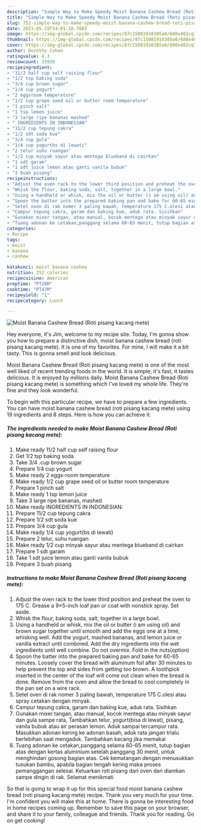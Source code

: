 ```yaml
---
description: "Simple Way to Make Speedy Moist Banana Cashew Bread (Roti pisang kacang mete)"
title: "Simple Way to Make Speedy Moist Banana Cashew Bread (Roti pisang kacang mete)"
slug: 752-simple-way-to-make-speedy-moist-banana-cashew-bread-roti-pisang-kacang-mete
date: 2021-05-19T14:01:18.780Z
image: https://img-global.cpcdn.com/recipes/87c15081910385a0/680x482cq70/moist-banana-cashew-bread-roti-pisang-kacang-mete-recipe-main-photo.jpg
thumbnail: https://img-global.cpcdn.com/recipes/87c15081910385a0/680x482cq70/moist-banana-cashew-bread-roti-pisang-kacang-mete-recipe-main-photo.jpg
cover: https://img-global.cpcdn.com/recipes/87c15081910385a0/680x482cq70/moist-banana-cashew-bread-roti-pisang-kacang-mete-recipe-main-photo.jpg
author: Dorothy Cohen
ratingvalue: 4.3
reviewcount: 33930
recipeingredient:
- "11/2 half cup self raising flour"
- "1/2 tsp baking soda"
- "3/4 cup brown sugar"
- "1/4 cup yogurt"
- "2 eggsroom temperature"
- "1/2 cup grape seed oil or butter room temperature"
- "1 pinch salt"
- "1 tsp lemon juice"
- "3 large ripe bananas mashed"
- " INGREDIENTS IN INDONESIAN"
- "11/2 cup tepung cakra"
- "1/2 sdt soda kue"
- "3/4 cup gula"
- "1/4 cup yogurtbs di lewati"
- "2 telur suhu ruangan"
- "1/2 cup minyak sayur atau mentega blueband di cairkan"
- "1 sdt garam"
- "1 sdt juice lemon atau ganti vanila bubuk"
- "3 buah pisang"
recipeinstructions:
- "Adjust the oven rack to the lower third position and preheat the oven to 175 C. Grease a 9×5-inch loaf pan or coat with nonstick spray. Set aside."
- "Whisk the flour, baking soda, salt, together in a large bowl."
- "Using a handheld or whisk, mix the oil or butter (i am using oil) and brown sugar together until smooth and add the eggs one at a time, whisking well. Add the yogurt, mashed bananas, and lemon juice or vanilla extract until combined. Add the dry ingredients into the wet ingredients until well combine. Do not overmix. Fold in the nuts(option)"
- "Spoon the batter into the prepared baking pan and bake for 60-65 minutes. Loosely cover the bread with aluminum foil after 30 minutes to help prevent the top and sides from getting too brown. A toothpick inserted in the center of the loaf will come out clean when the bread is done. Remove from the oven and allow the bread to cool completely in the pan set on a wire rack."
- "Setel oven di rak nomer 3 paling bawah, temperature 175 C.olesi atau spray cetakan dengan minyak."
- "Campur tepung cakra, garam dan baking kue, aduk rata. Sisihkan"
- "Gunakan mixer tangan, atau manual, kocok mentega atau minyak sayur dan gula sampe rata, Tambahkan telur, yogurt(bisa di lewat), pisang, vanila bubuk atau air perasan lemon. Aduk sampai tercampur rata. Masukkan adonan kering ke adonan basah, aduk rata jangan trlalu berlebihan saat mengaduk. Tambahkan kacang jika memakai"
- "Tuang adonan ke cetakan,panggang selama 60-65 menit, tutup bagian atas dengan kertas aluminium setelah panggang 30 menit, untuk menghindari gosong bagian atas. Cek kematangan dengan menusukkan tusukan bambu, apabila bagian tengah kering maka proses pemanggangan selesai. Keluarkan roti pisang dari oven dan diamkan sampe dingin di rak. Selamat menikmati"
categories:
- Recipe
tags:
- moist
- banana
- cashew

katakunci: moist banana cashew 
nutrition: 252 calories
recipecuisine: American
preptime: "PT28M"
cooktime: "PT47M"
recipeyield: "1"
recipecategory: Lunch

---
```



![Moist Banana Cashew Bread (Roti pisang kacang mete)](https://img-global.cpcdn.com/recipes/87c15081910385a0/680x482cq70/moist-banana-cashew-bread-roti-pisang-kacang-mete-recipe-main-photo.jpg)

Hey everyone, it's Jim, welcome to my recipe site. Today, I'm gonna show you how to prepare a distinctive dish, moist banana cashew bread (roti pisang kacang mete). It is one of my favorites. For mine, I will make it a bit tasty. This is gonna smell and look delicious.

Moist Banana Cashew Bread (Roti pisang kacang mete) is one of the most well liked of recent trending foods in the world. It is simple, it's fast, it tastes delicious. It is enjoyed by millions daily. Moist Banana Cashew Bread (Roti pisang kacang mete) is something which I've loved my whole life. They're fine and they look wonderful.




To begin with this particular recipe, we have to prepare a few ingredients. You can have moist banana cashew bread (roti pisang kacang mete) using 19 ingredients and 8 steps. Here is how you can achieve it.

<!--inarticleads1-->

##### The ingredients needed to make Moist Banana Cashew Bread (Roti pisang kacang mete):

1. Make ready 11/2 half cup self raising flour
1. Get 1/2 tsp baking soda
1. Take 3/4 .cup brown sugar
1. Prepare 1/4 cup yogurt
1. Make ready 2 eggs-room temperature
1. Make ready 1/2 cup grape seed oil or butter room temperature
1. Prepare 1 pinch salt
1. Make ready 1 tsp lemon juice
1. Take 3 large ripe bananas, mashed
1. Make ready  INGREDIENTS IN INDONESIAN:
1. Prepare 11/2 cup tepung cakra
1. Prepare 1/2 sdt soda kue
1. Prepare 3/4 cup gula
1. Make ready 1/4 cup yogurt(bs di lewati)
1. Prepare 2 telur, suhu ruangan
1. Make ready 1/2 cup minyak sayur atau mentega blueband di cairkan
1. Prepare 1 sdt garam
1. Take 1 sdt juice lemon atau ganti vanila bubuk
1. Prepare 3 buah pisang




<!--inarticleads2-->

##### Instructions to make Moist Banana Cashew Bread (Roti pisang kacang mete):

1. Adjust the oven rack to the lower third position and preheat the oven to 175 C. Grease a 9×5-inch loaf pan or coat with nonstick spray. Set aside.
1. Whisk the flour, baking soda, salt, together in a large bowl.
1. Using a handheld or whisk, mix the oil or butter (i am using oil) and brown sugar together until smooth and add the eggs one at a time, whisking well. Add the yogurt, mashed bananas, and lemon juice or vanilla extract until combined. Add the dry ingredients into the wet ingredients until well combine. Do not overmix. Fold in the nuts(option)
1. Spoon the batter into the prepared baking pan and bake for 60-65 minutes. Loosely cover the bread with aluminum foil after 30 minutes to help prevent the top and sides from getting too brown. A toothpick inserted in the center of the loaf will come out clean when the bread is done. Remove from the oven and allow the bread to cool completely in the pan set on a wire rack.
1. Setel oven di rak nomer 3 paling bawah, temperature 175 C.olesi atau spray cetakan dengan minyak.
1. Campur tepung cakra, garam dan baking kue, aduk rata. Sisihkan
1. Gunakan mixer tangan, atau manual, kocok mentega atau minyak sayur dan gula sampe rata, Tambahkan telur, yogurt(bisa di lewat), pisang, vanila bubuk atau air perasan lemon. Aduk sampai tercampur rata. Masukkan adonan kering ke adonan basah, aduk rata jangan trlalu berlebihan saat mengaduk. Tambahkan kacang jika memakai
1. Tuang adonan ke cetakan,panggang selama 60-65 menit, tutup bagian atas dengan kertas aluminium setelah panggang 30 menit, untuk menghindari gosong bagian atas. Cek kematangan dengan menusukkan tusukan bambu, apabila bagian tengah kering maka proses pemanggangan selesai. Keluarkan roti pisang dari oven dan diamkan sampe dingin di rak. Selamat menikmati




So that is going to wrap it up for this special food moist banana cashew bread (roti pisang kacang mete) recipe. Thank you very much for your time. I'm confident you will make this at home. There is gonna be interesting food in home recipes coming up. Remember to save this page on your browser, and share it to your family, colleague and friends. Thank you for reading. Go on get cooking!
